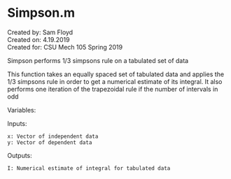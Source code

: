 # Simpson.m

Created by: Sam Floyd\
Created on: 4.19.2019\
Created for: CSU Mech 105 Spring 2019

Simpson performs 1/3 simpsons rule on a tabulated set of data

  This function takes an equally spaced set of tabulated data and applies the 1/3 simpsons
  rule in order to get a numerical estimate of its integral.  It also performs one iteration
  of the trapezoidal rule if the number of intervals in odd
  
Variables:
  
  Inputs:
  
    x: Vector of independent data
    y: Vector of dependent data   
    
  Outputs:
  
    I: Numerical estimate of integral for tabulated data
